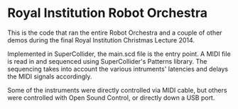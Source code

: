 Royal Institution Robot Orchestra
=================================

This is the code that ran the entire Robot Orchestra and a couple of other demos during the final Royal Institution Christmas Lecture 2014.

Implemented in SuperCollider, the main.scd file is the entry point.
A MIDI file is read in and sequenced using SuperCollider's Patterns library.
The sequencing takes into account the various intruments' latencies and delays the MIDI signals accordingly.

Some of the instruments were directly controlled via MIDI cable, but others were controlled with Open Sound Control, or directly down a USB port.
